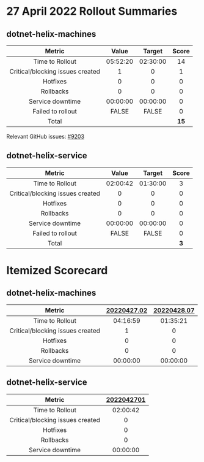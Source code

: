 # 27 April 2022 Rollout Summaries

## dotnet-helix-machines

|              Metric              |   Value  |  Target  |   Score   |
|:--------------------------------:|:--------:|:--------:|:---------:|
| Time to Rollout                  | 05:52:20 | 02:30:00 |     14     |
| Critical/blocking issues created |     1    |    0     |     1     |
| Hotfixes                         |     0    |    0     |     0     |
| Rollbacks                        |     0    |    0     |     0     |
| Service downtime                 | 00:00:00 | 00:00:00 |     0     |
| Failed to rollout                |   FALSE  |   FALSE  |     0     |
| Total                            |          |          |   **15**   |

Relevant GitHub issues: [#9203](https://github.com/dotnet/arcade/issues/9203)
## dotnet-helix-service

|              Metric              |   Value  |  Target  |   Score   |
|:--------------------------------:|:--------:|:--------:|:---------:|
| Time to Rollout                  | 02:00:42 | 01:30:00 |     3     |
| Critical/blocking issues created |     0    |    0     |     0     |
| Hotfixes                         |     0    |    0     |     0     |
| Rollbacks                        |     0    |    0     |     0     |
| Service downtime                 | 00:00:00 | 00:00:00 |     0     |
| Failed to rollout                |   FALSE  |   FALSE  |     0     |
| Total                            |          |          |   **3**   |


# Itemized Scorecard

## dotnet-helix-machines

| Metric | [20220427.02](https://dev.azure.com/dnceng/7ea9116e-9fac-403d-b258-b31fcf1bb293/_build/results?buildId=1740249) | [20220428.07](https://dev.azure.com/dnceng/7ea9116e-9fac-403d-b258-b31fcf1bb293/_build/results?buildId=1742680) |
|:-----:|:-----:|:-----:|
| Time to Rollout | 04:16:59 | 01:35:21 |
| Critical/blocking issues created | 1 | 0 |
| Hotfixes | 0 | 0 |
| Rollbacks | 0 | 0 |
| Service downtime | 00:00:00 | 00:00:00 |


## dotnet-helix-service

| Metric | [2022042701](https://dev.azure.com/dnceng/7ea9116e-9fac-403d-b258-b31fcf1bb293/_build/results?buildId=1740896) |
|:-----:|:-----:|
| Time to Rollout | 02:00:42 |
| Critical/blocking issues created | 0 |
| Hotfixes | 0 |
| Rollbacks | 0 |
| Service downtime | 00:00:00 |

